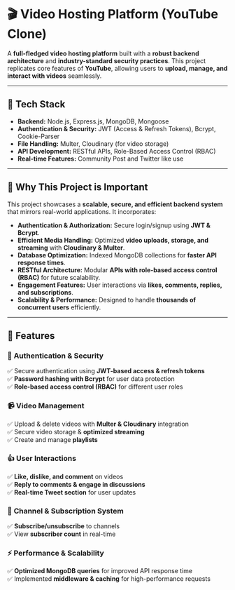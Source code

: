 # 🎬 Video Hosting Platform (YouTube Clone)

A **full-fledged video hosting platform** built with a **robust backend architecture** and **industry-standard security practices**. This project replicates core features of **YouTube**, allowing users to **upload, manage, and interact with videos** seamlessly.

---

## 🚀 Tech Stack

- **Backend:** Node.js, Express.js, MongoDB, Mongoose
- **Authentication & Security:** JWT (Access & Refresh Tokens), Bcrypt, Cookie-Parser
- **File Handling:** Multer, Cloudinary (for video storage)
- **API Development:** RESTful APIs, Role-Based Access Control (RBAC)
- **Real-time Features:** Community Post and Twitter like use

---

## 🌟 Why This Project is Important

This project showcases a **scalable, secure, and efficient backend system** that mirrors real-world applications. It incorporates:

- **Authentication & Authorization:** Secure login/signup using **JWT & Bcrypt**.
- **Efficient Media Handling:** Optimized **video uploads, storage, and streaming** with **Cloudinary & Multer**.
- **Database Optimization:** Indexed MongoDB collections for **faster API response times**.
- **RESTful Architecture:** Modular **APIs with role-based access control (RBAC)** for future scalability.
- **Engagement Features:** User interactions via **likes, comments, replies, and subscriptions**.
- **Scalability & Performance:** Designed to handle **thousands of concurrent users** efficiently.

---

## 🎯 Features

### 🔐 **Authentication & Security**

✅ Secure authentication using **JWT-based access & refresh tokens**  
✅ **Password hashing with Bcrypt** for user data protection  
✅ **Role-based access control (RBAC)** for different user roles

### 📹 **Video Management**

✅ Upload & delete videos with **Multer & Cloudinary** integration  
✅ Secure video storage & **optimized streaming**  
✅ Create and manage **playlists**

### 👍 **User Interactions**

✅ **Like, dislike, and comment** on videos  
✅ **Reply to comments & engage in discussions**  
✅ **Real-time Tweet section** for user updates

### 📢 **Channel & Subscription System**

✅ **Subscribe/unsubscribe** to channels  
✅ View **subscriber count** in real-time

### ⚡ **Performance & Scalability**

✅ **Optimized MongoDB queries** for improved API response time  
✅ Implemented **middleware & caching** for high-performance requests
